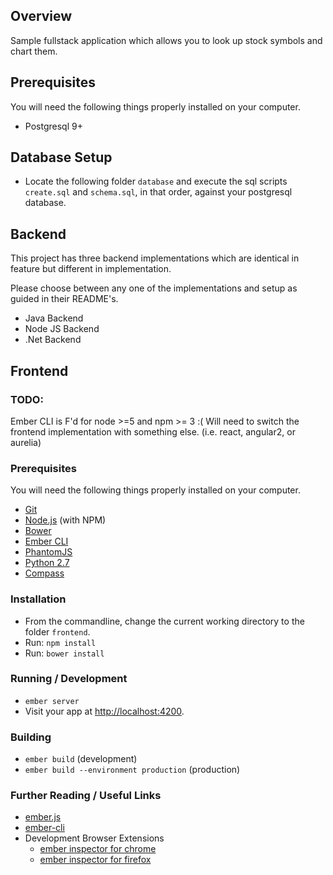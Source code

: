 ## Overview

Sample fullstack application which allows you to look up stock symbols and chart them.

## Prerequisites

You will need the following things properly installed on your computer.

* Postgresql 9+

## Database Setup

* Locate the following folder `database` and execute the sql scripts `create.sql` and `schema.sql`, in that order, against your postgresql database.

## Backend

This project has three backend implementations which are identical in feature but different in implementation.

Please choose between any one of the implementations and setup as guided in their README's.

* Java Backend
* Node JS Backend
* .Net Backend

## Frontend

### TODO:

Ember CLI is F'd for node >=5 and npm >= 3 :( Will need to switch the frontend implementation with something else. (i.e. react, angular2, or aurelia)

### Prerequisites

You will need the following things properly installed on your computer.

* [Git](http://git-scm.com/)
* [Node.js](http://nodejs.org/) (with NPM)
* [Bower](http://bower.io/)
* [Ember CLI](http://www.ember-cli.com/)
* [PhantomJS](http://phantomjs.org/)
* [Python 2.7](https://www.python.org/)
* [Compass](http://compass-style.org/install/)

### Installation

* From the commandline, change the current working directory to the folder `frontend`.
* Run: `npm install`
* Run: `bower install`

### Running / Development

* `ember server`
* Visit your app at [http://localhost:4200](http://localhost:4200).

### Building

* `ember build` (development)
* `ember build --environment production` (production)

### Further Reading / Useful Links

* [ember.js](http://emberjs.com/)
* [ember-cli](http://www.ember-cli.com/)
* Development Browser Extensions
  * [ember inspector for chrome](https://chrome.google.com/webstore/detail/ember-inspector/bmdblncegkenkacieihfhpjfppoconhi)
  * [ember inspector for firefox](https://addons.mozilla.org/en-US/firefox/addon/ember-inspector/)
